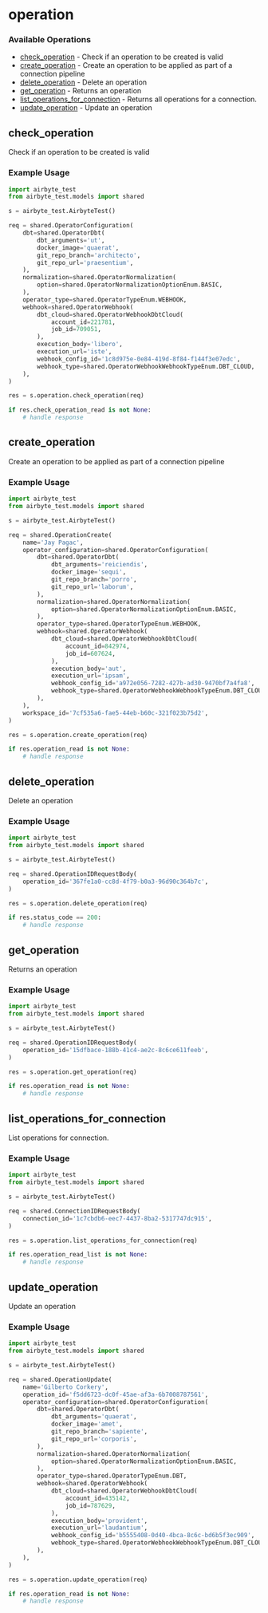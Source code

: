 # operation

### Available Operations

* [check_operation](#check_operation) - Check if an operation to be created is valid
* [create_operation](#create_operation) - Create an operation to be applied as part of a connection pipeline
* [delete_operation](#delete_operation) - Delete an operation
* [get_operation](#get_operation) - Returns an operation
* [list_operations_for_connection](#list_operations_for_connection) - Returns all operations for a connection.
* [update_operation](#update_operation) - Update an operation

## check_operation

Check if an operation to be created is valid

### Example Usage

```python
import airbyte_test
from airbyte_test.models import shared

s = airbyte_test.AirbyteTest()

req = shared.OperatorConfiguration(
    dbt=shared.OperatorDbt(
        dbt_arguments='ut',
        docker_image='quaerat',
        git_repo_branch='architecto',
        git_repo_url='praesentium',
    ),
    normalization=shared.OperatorNormalization(
        option=shared.OperatorNormalizationOptionEnum.BASIC,
    ),
    operator_type=shared.OperatorTypeEnum.WEBHOOK,
    webhook=shared.OperatorWebhook(
        dbt_cloud=shared.OperatorWebhookDbtCloud(
            account_id=221781,
            job_id=709051,
        ),
        execution_body='libero',
        execution_url='iste',
        webhook_config_id='1c8d975e-0e84-419d-8f84-f144f3e07edc',
        webhook_type=shared.OperatorWebhookWebhookTypeEnum.DBT_CLOUD,
    ),
)

res = s.operation.check_operation(req)

if res.check_operation_read is not None:
    # handle response
```

## create_operation

Create an operation to be applied as part of a connection pipeline

### Example Usage

```python
import airbyte_test
from airbyte_test.models import shared

s = airbyte_test.AirbyteTest()

req = shared.OperationCreate(
    name='Jay Pagac',
    operator_configuration=shared.OperatorConfiguration(
        dbt=shared.OperatorDbt(
            dbt_arguments='reiciendis',
            docker_image='sequi',
            git_repo_branch='porro',
            git_repo_url='laborum',
        ),
        normalization=shared.OperatorNormalization(
            option=shared.OperatorNormalizationOptionEnum.BASIC,
        ),
        operator_type=shared.OperatorTypeEnum.WEBHOOK,
        webhook=shared.OperatorWebhook(
            dbt_cloud=shared.OperatorWebhookDbtCloud(
                account_id=842974,
                job_id=607624,
            ),
            execution_body='aut',
            execution_url='ipsam',
            webhook_config_id='a972e056-7282-427b-ad30-9470bf7a4fa8',
            webhook_type=shared.OperatorWebhookWebhookTypeEnum.DBT_CLOUD,
        ),
    ),
    workspace_id='7cf535a6-fae5-44eb-b60c-321f023b75d2',
)

res = s.operation.create_operation(req)

if res.operation_read is not None:
    # handle response
```

## delete_operation

Delete an operation

### Example Usage

```python
import airbyte_test
from airbyte_test.models import shared

s = airbyte_test.AirbyteTest()

req = shared.OperationIDRequestBody(
    operation_id='367fe1a0-cc8d-4f79-b0a3-96d90c364b7c',
)

res = s.operation.delete_operation(req)

if res.status_code == 200:
    # handle response
```

## get_operation

Returns an operation

### Example Usage

```python
import airbyte_test
from airbyte_test.models import shared

s = airbyte_test.AirbyteTest()

req = shared.OperationIDRequestBody(
    operation_id='15dfbace-188b-41c4-ae2c-8c6ce611feeb',
)

res = s.operation.get_operation(req)

if res.operation_read is not None:
    # handle response
```

## list_operations_for_connection

List operations for connection.

### Example Usage

```python
import airbyte_test
from airbyte_test.models import shared

s = airbyte_test.AirbyteTest()

req = shared.ConnectionIDRequestBody(
    connection_id='1c7cbdb6-eec7-4437-8ba2-5317747dc915',
)

res = s.operation.list_operations_for_connection(req)

if res.operation_read_list is not None:
    # handle response
```

## update_operation

Update an operation

### Example Usage

```python
import airbyte_test
from airbyte_test.models import shared

s = airbyte_test.AirbyteTest()

req = shared.OperationUpdate(
    name='Gilberto Corkery',
    operation_id='f5dd6723-dc0f-45ae-af3a-6b7008787561',
    operator_configuration=shared.OperatorConfiguration(
        dbt=shared.OperatorDbt(
            dbt_arguments='quaerat',
            docker_image='amet',
            git_repo_branch='sapiente',
            git_repo_url='corporis',
        ),
        normalization=shared.OperatorNormalization(
            option=shared.OperatorNormalizationOptionEnum.BASIC,
        ),
        operator_type=shared.OperatorTypeEnum.DBT,
        webhook=shared.OperatorWebhook(
            dbt_cloud=shared.OperatorWebhookDbtCloud(
                account_id=435142,
                job_id=787629,
            ),
            execution_body='provident',
            execution_url='laudantium',
            webhook_config_id='b5555408-0d40-4bca-8c6c-bd6b5f3ec909',
            webhook_type=shared.OperatorWebhookWebhookTypeEnum.DBT_CLOUD,
        ),
    ),
)

res = s.operation.update_operation(req)

if res.operation_read is not None:
    # handle response
```
